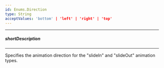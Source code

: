 ```yaml
---
id: Enums.Direction
type: String
acceptValues: 'bottom' | 'left' | 'right' | 'top'
---
```

---
##### shortDescription
<!-- Description goes here -->

---
<!-- Description goes here -->
Specifies the animation direction for the "slideIn" and "slideOut" animation types.